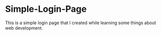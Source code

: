 # Simple-Login-Page

This is a simple login page that I created while learning some things about web development.
